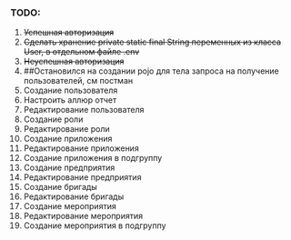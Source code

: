 ### TODO:
1. ~~Успешная авторизация~~
2. ~~Сделать хранение private static final String переменных из класса User, в отдельном файле .env~~
3. ~~Неуспешная авторизация~~
4. ##Остановился на создании pojo для тела запроса на получение пользователей, см постман
4. Создание пользователя
5. Настроить аллюр отчет
6. Редактирование пользователя
7. Создание роли
8. Редактирование роли
9. Создание приложения
10. Редактирование приложения
11. Создание приложения в подгруппу
12. Создание предприятия
13. Редактирование предприятия
14. Создание бригады
15. Редактирование бригады
16. Создание мероприятия
17. Редактирование мероприятия
18. Создание мероприятия в подгруппу